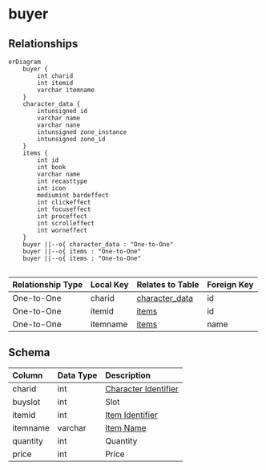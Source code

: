 # buyer

## Relationships

```mermaid
erDiagram
    buyer {
        int charid
        int itemid
        varchar itemname
    }
    character_data {
        intunsigned id
        varchar name
        varchar nane
        intunsigned zone_instance
        intunsigned zone_id
    }
    items {
        int id
        int book
        varchar name
        int recasttype
        int icon
        mediumint bardeffect
        int clickeffect
        int focuseffect
        int proceffect
        int scrolleffect
        int worneffect
    }
    buyer ||--o{ character_data : "One-to-One"
    buyer ||--o{ items : "One-to-One"
    buyer ||--o{ items : "One-to-One"


```


| Relationship Type | Local Key | Relates to Table | Foreign Key |
| :--- | :--- | :--- | :--- |
| One-to-One | charid | [character_data](../../schema/characters/character_data.md) | id |
| One-to-One | itemid | [items](../../schema/items/items.md) | id |
| One-to-One | itemname | [items](../../schema/items/items.md) | name |


## Schema

| Column | Data Type | Description |
| :--- | :--- | :--- |
| charid | int | [Character Identifier](../../schema/characters/character_data.md) |
| buyslot | int | Slot |
| itemid | int | [Item Identifier](../../schema/items/items.md) |
| itemname | varchar | [Item Name](../../schema/items/items.md) |
| quantity | int | Quantity |
| price | int | Price |

